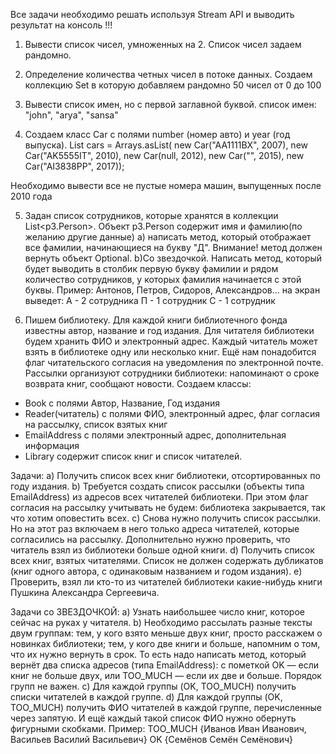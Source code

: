 Все задачи необходимо решать используя Stream API и выводить результат на консоль !!!

1) Вывести список чисел, умноженных на 2. Список чисел задаем рандомно.

2) Определение количества четных чисел в потоке данных.
   Создаем коллекцию Set<Integer> в которую добавляем рандомно 50 чисел от 0 до 100

3) Вывести список имен, но с первой заглавной буквой. список имен: "john", "arya", "sansa"

4) Создаем класс Car с полями number (номер авто) и year (год выпуска).
   List<Car> cars = Arrays.asList(
   new Car("AA1111BX", 2007),
   new Car("AK5555IT", 2010),
   new Car(null, 2012),
   new Car("", 2015),
   new Car("AI3838PP", 2017));

Необходимо вывести все не пустые номера машин, выпущенных после 2010 года

5) Задан список сотрудников, которые хранятся в коллекции List<p3.Person>.
   Объект p3.Person содержит имя и фамилию(по желанию другие данные)
   a) написать метод, который отображает все фамилии, начинающиеся на букву "Д".
   Внимание! метод должен вернуть объект Optional<String>.
   b)Со звездочкой. Написать метод, который будет выводить в столбик первую букву фамилии и рядом количество
   сотрудников,
   у которых фамилия начинается с этой буквы.
   Пример: Антонов, Петров, Сидоров, Александров...
   на экран выведет:
   A - 2 сотрудника
   П - 1 сотрудник
   С - 1 сотрудник

6) Пишем библиотеку.
   Для каждой книги библиотечного фонда известны автор, название и год издания.
   Для читателя библиотеки будем хранить ФИО и электронный адрес. Каждый читатель может взять в библиотеке одну или
   несколько книг.
   Ещё нам понадобится флаг читательского согласия на уведомления по электронной почте.
   Рассылки организуют сотрудники библиотеки: напоминают о сроке возврата книг, сообщают новости.
   Создаем классы:

- Book с полями Автор, Название, Год издания
- Reader(читатель) с полями ФИО, электронный адрес, флаг согласия на рассылку, список взятых книг
- EmailAddress с полями электронный адрес, дополнительная информация
- Library содержит список книг и список читателей.

Задачи:
a) Получить список всех книг библиотеки, отсортированных по году издания.
b) Требуется создать список рассылки (объекты типа EmailAddress) из адресов всех читателей библиотеки.
При этом флаг согласия на рассылку учитывать не будем: библиотека закрывается, так что хотим оповестить всех.
c) Снова нужно получить список рассылки. Но на этот раз включаем в него только адреса читателей, которые согласились на
рассылку.
Дополнительно нужно проверить, что читатель взял из библиотеки больше одной книги.
d) Получить список всех книг, взятых читателями.
Список не должен содержать дубликатов (книг одного автора, с одинаковым названием и годом издания).
e) Проверить, взял ли кто-то из читателей библиотеки какие-нибудь книги Пушкина Александра Сергеевича.

Задачи со ЗВЕЗДОЧКОЙ:
а) Узнать наибольшее число книг, которое сейчас на руках у читателя.
b) Необходимо рассылать разные тексты двум группам:
тем, у кого взято меньше двух книг, просто расскажем о новинках библиотеки;
тем, у кого две книги и больше, напомним о том, что их нужно вернуть в срок.
То есть надо написать метод, который вернёт два списка адресов (типа EmailAddress): с пометкой OK — если книг не больше
двух,
или TOO_MUCH — если их две и больше. Порядок групп не важен.
с) Для каждой группы (OK, TOO_MUCH) получить списки читателей в каждой группе.
d) Для каждой группы (OK, TOO_MUCH) получить ФИО читателей в каждой группе, перечисленные через запятую.
И ещё каждый такой список ФИО нужно обернуть фигурными скобками.
Пример: TOO_MUCH {Иванов Иван Иванович, Васильев Василий Васильевич}
OK {Семёнов Семён Семёнович}

